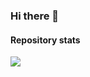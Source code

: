 ### Hi there 👋

#### Repository stats

<picture>
<source 
  srcset="https://github-readme-stats.vercel.app/api?username=nichtmetall&show_icons=true&theme=dark"
  media="(prefers-color-scheme: dark)"
/>
<source
  srcset="https://github-readme-stats.vercel.app/api?username=nichtmetall&show_icons=true"
  media="(prefers-color-scheme: light), (prefers-color-scheme: no-preference)"
/>
<img src="https://github-readme-stats.vercel.app/api?username=nichtmetall&show_icons=true" />
</picture>
